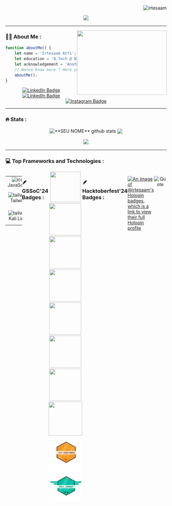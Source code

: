 
<!--
**Irtesaam/irtesaam** is a ✨ _special_ ✨ repository because its `README.md` (this file) appears on your GitHub profile.-->
<div align="center">
<p align="right"> <img src="https://komarev.com/ghpvc/?username=irtesaam&label=Profile%20views&color=blue&style=flat" alt="irtesaam"/> </p>
 <a href="https://git.io/typing-svg">
    <img src="https://readme-typing-svg.herokuapp.com/?lines=Hey,+There!+👋;Nice+to+meet+you....!&center=true&size=30&color=A9A9A9">
  </a>
</div>
<hr>
<div align="right" width="300">
  <img align="right" src="https://media.giphy.com/media/UGWpLb1b4KddktMz0y/giphy.gif?cid=790b7611hhqadwz639b1g031qq9ndwow3oqn58sorblo36yu&ep=v1_gifs_search&rid=giphy.gif&ct=g" width="280" height="200"/>
  </div>

### :man_technologist: About Me : 
```javascript
function aboutMe() {
    let name = 'Irtesaam Atfi';
    let education = 'B.Tech @ NIT Hamirpur';
    let acknowledgement = 'Another engineer';
    // Wanna know more ? Here you go ...
    aboutMe();
}

```
<div id="badges" align="center">
  <a href="https://irtesnaps.in/">
   <img src="https://img.shields.io/badge/Portfolio-1b213d?style=for-the-badge&logo=nextdotjs&logoColor=white" alt="LinkedIn Badge"/>
  </a>
  <a href="https://in.linkedin.com/in/irtesaam">
   <img src="https://img.shields.io/badge/LinkedIn-blue?style=for-the-badge&logo=logmein&logoColor=white" alt="LinkedIn Badge"/>
  </a>
  <a href="https://www.instagram.com/irte.snaps/">
  <img src="https://img.shields.io/badge/Instagram-E4405F?style=for-the-badge&logo=instagram&logoColor=white" alt="Instagram Badge"/>
  </a>
</div>
<hr>

### :fire: Stats :
<div align="center">
  <img height=200 align="center" src="https://github-readme-stats.vercel.app/api?username=irtesaam&title_color=e4405f&show_icons=true&show=prs_merged_percentage&text_color=ffffff&icon_color=4493f8&bg_color=151b23&line_height=27" alt="**SEU NOME** github stats" />

   <img height=200 align="center" src="https://github-readme-stats.vercel.app/api/top-langs/?username=irtesaam&title_color=e4405f&text_color=ffffff&icon_color=61dafb&bg_color=151b23&langs_count=10&layout=compact&border_color=white&hide_border=false&size_weight=0.5&count_weight=0.5" />
  <br><br>
  <img src="https://github-readme-activity-graph.vercel.app/graph?username=irtesaam&theme=xcode&bg_color=151b23&title_color=e4405f&hide_border=false&line=007ec6&point=ffffff" width="90%"/>
</div>

<hr>

### 💻 Top Frameworks and Technologies :
<div style="display: flex; align-items: flex-start; align: center">
<table align="center">
  <tr>
    <td align="center" width="96">
        <img src="https://techstack-generator.vercel.app/js-icon.svg" alt="icon" width="65" height="65" />
      <br>JavaScript
    </td>
     <td align="center" width="96">
        <img src="https://techstack-generator.vercel.app/react-icon.svg" alt="icon" width="65" height="65" />
      <br>React.js
    </td>
    <td align="center" width="96">
        <img src="https://techstack-generator.vercel.app/ts-icon.svg" alt="icon" width="65" height="65" />
      <br>TypeScript
    </td>
    <td align="center" width="96">
      <a href="#macropower-tech">
        <img src="https://techstack-generator.vercel.app/python-icon.svg" alt="icon" width="65" height="65" />
      </a>
      <br>Python
    </td>
    <td align="center" width="96">
        <img src="https://techstack-generator.vercel.app/cpp-icon.svg" alt="icon" width="65" height="65" />
      <br>C++
    </td>
    <td align="center" width="96">
        <img src="https://techstack-generator.vercel.app/mysql-icon.svg" alt="icon" width="65" height="65" />
      <br>MySQL
    </td>
  </tr>
   <tr>
      <td align="center" width="96">
        <img src="https://skillicons.dev/icons?i=tailwind" width="48" height="48" alt="tailwind" />
      <br>Tailwind
    </td>
      <td align="center" width="96">
        <img src="https://skillicons.dev/icons?i=nextjs" alt="icon" width="48" height="48" />
      <br>Next.js
    </td>
    <td align="center" width="96"> 
        <img src="https://user-images.githubusercontent.com/25181517/192108372-f71d70ac-7ae6-4c0d-8395-51d8870c2ef0.png" width="48" height="48" alt="Git" />
      <br>Git
    </td>
     <td align="center" width="96">
        <img src="https://skillicons.dev/icons?i=nodejs" width="48" height="48" alt="Nodejs" />
      <br>Nodejs
      </td>
      <td align="center" width="96">
        <img src="https://skillicons.dev/icons?i=expressjs" width="48" height="48" alt="ubuntu" />
      <br>Express.js
    </td>
      <td align="center" width="96">
        <img src="https://skillicons.dev/icons?i=figma" width="48" height="48" alt="VsCode" />
      <br>Figma
    </td>
  </tr>
 <tr>
   <tr>
      <td align="center" width="96">
        <img src="https://skillicons.dev/icons?i=kali" width="48" height="48" alt="tailwind" />
      <br>Kali Linux
    </td>
    <td align="center" width="96">
        <img src="https://skillicons.dev/icons?i=vercel" width="48" height="48" alt="MongoDB" />
      <br>Vercel
    </td>
      <td align="center" width="96">
        <img src="https://skillicons.dev/icons?i=vim" width="48" height="48" alt="MongoDB" />
      <br>Vim
    </td>
            <td align="center" width="96">
        <img src="https://skillicons.dev/icons?i=vscode" width="48" height="48" alt="VsCode" />
      <br>VsCode
    </td>
    <td align="center" width="96">
        <img src="https://skillicons.dev/icons?i=ubuntu" width="48" height="48" alt="ubuntu" />
      <br>ubuntu
    </td>
   <td align="center" width="96">
        <img src="https://skillicons.dev/icons?i=powershell" width="48" height="48" alt="ubuntu" />
      <br>Powershell
    </td>
 </tr>
</table>

<hr>

###  🪶 GSSoC'24 Badges : 
<div style='display:flex; align-items:center' align='center'><a href="https://gssoc.girlscript.tech/leaderboard">
 <img src="https://raw.githubusercontent.com/GSSoC24/Hack-Web3Conf/refs/heads/main/assets/Hack-Web3Conf%202024%20Badge%20(2).png" width="95px" height="95px" />
 <img src="https://raw.githubusercontent.com/GSSoC24/Postman-Challenge/main/docs/assets/Postman%20White.png" width="100px" height="100px" />
  <img src="https://raw.githubusercontent.com/GSSoC24/Postman-Challenge/main/docs/assets/1.png" width="100px" height="100px" />
  <img src="https://raw.githubusercontent.com/GSSoC24/Postman-Challenge/main/docs/assets/2.png" width="100px" height="100px" />
  <img src="https://raw.githubusercontent.com/GSSoC24/Postman-Challenge/main/docs/assets/3.png" width="100px" height="100px" />
  <img src="https://raw.githubusercontent.com/GSSoC24/Postman-Challenge/main/docs/assets/4.png" width="100px" height="100px" />
  <img src="https://raw.githubusercontent.com/GSSoC24/Postman-Challenge/main/docs/assets/5.png" width="100px" height="100px" />
  <img src="https://raw.githubusercontent.com/GSSoC24/Postman-Challenge/main/docs/assets/6.png" width="105px" height="105px" />
  <img src="https://raw.githubusercontent.com/GSSoC24/Contributor/refs/heads/main/assets/Git%20Explorer.png" width="100px" height="100px" />
 <img src="https://raw.githubusercontent.com/GSSoC24/Contributor/refs/heads/main/assets/Pull%20Expert.png" width="100px" height="100px" /></a>
</div>
 <br>
 
 ###  🪶 Hacktoberfest'24 Badges : 
  
[![An image of @irtesaam's Holopin badges, which is a link to view their full Holopin profile](https://holopin.me/irtesaam)](https://holopin.io/@irtesaam)

<hr>
<div align="center">
  
![Quote](https://github-readme-quotes-bay.vercel.app/quote?theme=dark&layout=churchill&font=Gabrielle&animation=grow_out_in)
</div>
